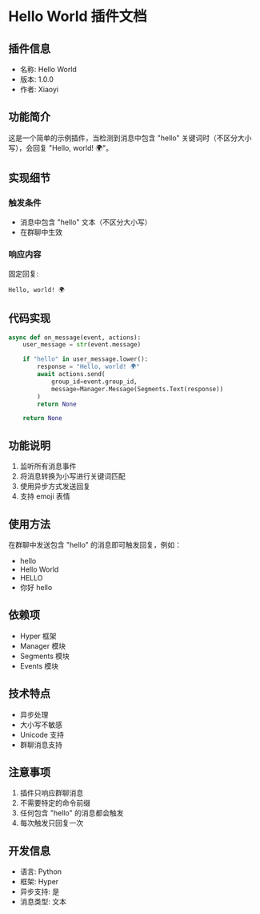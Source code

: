 # Hello World 插件文档

## 插件信息
- 名称: Hello World
- 版本: 1.0.0
- 作者: Xiaoyi

## 功能简介
这是一个简单的示例插件，当检测到消息中包含 "hello" 关键词时（不区分大小写），会回复 "Hello, world! 🌍"。

## 实现细节

### 触发条件
- 消息中包含 "hello" 文本（不区分大小写）
- 在群聊中生效

### 响应内容
固定回复:
```
Hello, world! 🌍
```

## 代码实现
```python
async def on_message(event, actions):
    user_message = str(event.message)

    if "hello" in user_message.lower():
        response = "Hello, world! 🌍"
        await actions.send(
            group_id=event.group_id, 
            message=Manager.Message(Segments.Text(response))
        )
        return None

    return None
```

## 功能说明
1. 监听所有消息事件
2. 将消息转换为小写进行关键词匹配
3. 使用异步方式发送回复
4. 支持 emoji 表情

## 使用方法
在群聊中发送包含 "hello" 的消息即可触发回复，例如：
- hello
- Hello World
- HELLO
- 你好 hello

## 依赖项
- Hyper 框架
- Manager 模块
- Segments 模块
- Events 模块

## 技术特点
- 异步处理
- 大小写不敏感
- Unicode 支持
- 群聊消息支持

## 注意事项
1. 插件只响应群聊消息
2. 不需要特定的命令前缀
3. 任何包含 "hello" 的消息都会触发
4. 每次触发只回复一次

## 开发信息
- 语言: Python
- 框架: Hyper
- 异步支持: 是
- 消息类型: 文本